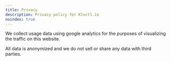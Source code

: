 ```yaml
---
title: Privacy
description: Privacy policy for Kluctl.io
noindex: true
---
```

We collect usage data using google analytics for the purposes of visualizing the traffic on this website.

All data is anonymized and we do not sell or share any data with third parties.

<!-- If you choose to deny, no info will be collected whatsoever. -->
